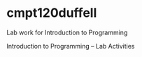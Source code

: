 # cmpt120duffell
Lab work for Introduction to Programming

Introduction to Programming – Lab Activities
